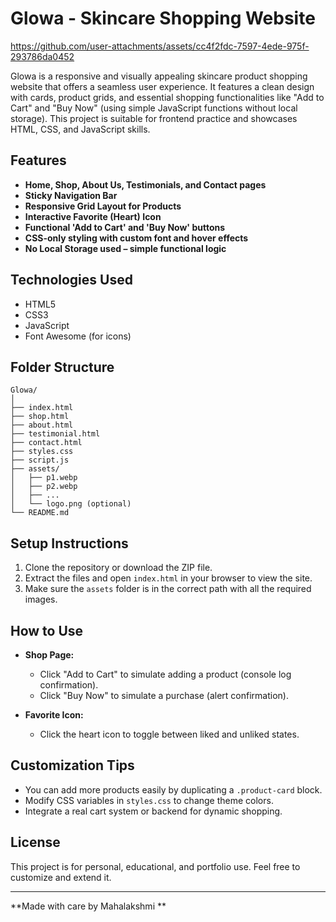 
# Glowa - Skincare Shopping Website


https://github.com/user-attachments/assets/cc4f2fdc-7597-4ede-975f-293786da0452



Glowa is a responsive and visually appealing skincare product shopping website that offers a seamless user experience. It features a clean design with cards, product grids, and essential shopping functionalities like "Add to Cart" and "Buy Now" (using simple JavaScript functions without local storage). This project is suitable for frontend practice and showcases HTML, CSS, and JavaScript skills.

## Features

- **Home, Shop, About Us, Testimonials, and Contact pages**
- **Sticky Navigation Bar**
- **Responsive Grid Layout for Products**
- **Interactive Favorite (Heart) Icon**
- **Functional 'Add to Cart' and 'Buy Now' buttons**
- **CSS-only styling with custom font and hover effects**
- **No Local Storage used – simple functional logic**

## Technologies Used

- HTML5
- CSS3
- JavaScript 
- Font Awesome (for icons)

## Folder Structure

```
Glowa/
│
├── index.html
├── shop.html
├── about.html
├── testimonial.html
├── contact.html
├── styles.css
├── script.js
├── assets/
│   ├── p1.webp
│   ├── p2.webp
│   ├── ...
│   └── logo.png (optional)
└── README.md
```

## Setup Instructions

1. Clone the repository or download the ZIP file.
2. Extract the files and open `index.html` in your browser to view the site.
3. Make sure the `assets` folder is in the correct path with all the required images.

## How to Use

- **Shop Page:**
  - Click "Add to Cart" to simulate adding a product (console log confirmation).
  - Click "Buy Now" to simulate a purchase (alert confirmation).

- **Favorite Icon:**
  - Click the heart icon to toggle between liked and unliked states.

## Customization Tips

- You can add more products easily by duplicating a `.product-card` block.
- Modify CSS variables in `styles.css` to change theme colors.
- Integrate a real cart system or backend for dynamic shopping.

## License

This project is for personal, educational, and portfolio use. Feel free to customize and extend it.

---

**Made with care by Mahalakshmi **

